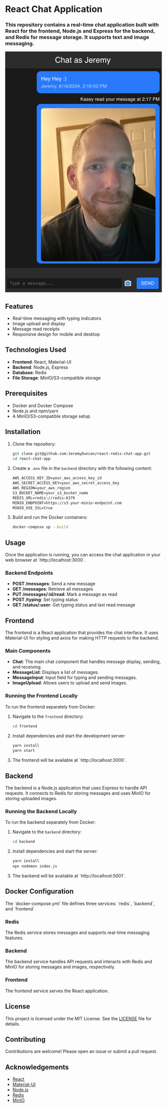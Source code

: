 
# React Chat Application

### This repository contains a real-time chat application built with React for the frontend, Node.js and Express for the backend, and Redis for message storage. It supports text and image messaging.
![App Screenshot](./app_screenshot.png)


## Features

- Real-time messaging with typing indicators
- Image upload and display
- Message read receipts
- Responsive design for mobile and desktop

## Technologies Used

- **Frontend**: React, Material-UI
- **Backend**: Node.js, Express
- **Database**: Redis
- **File Storage**: MinIO/S3-compatible storage

## Prerequisites

- Docker and Docker Compose
- Node.js and npm/yarn
- A MinIO/S3-compatible storage setup

## Installation

1. Clone the repository:
   ```bash
   git clone git@github.com:JeremyDuncan/react-redis-chat-app.git
   cd react-chat-app
   ```

2. Create a `.env` file in the `backend` directory with the following content:
   ```env
   AWS_ACCESS_KEY_ID=your_aws_access_key_id
   AWS_SECRET_ACCESS_KEY=your_aws_secret_access_key
   AWS_REGION=your_aws_region
   S3_BUCKET_NAME=your_s3_bucket_name
   REDIS_URL=redis://redis:6379
   MINIO_ENDPOINT=https://s3.your-minio-endpoint.com
   MINIO_USE_SSL=true
   ```

3. Build and run the Docker containers:
   ```bash
   docker-compose up --build
   ```

## Usage

Once the application is running, you can access the chat application in your web browser at \`http://localhost:3000\`.

### Backend Endpoints

- **POST /messages**: Send a new message
- **GET /messages**: Retrieve all messages
- **PUT /messages/:id/read**: Mark a message as read
- **POST /typing**: Set typing status
- **GET /status/:user**: Get typing status and last read message

## Frontend

The frontend is a React application that provides the chat interface. It uses Material-UI for styling and axios for making HTTP requests to the backend.

### Main Components

- **Chat**: The main chat component that handles message display, sending, and receiving.
- **MessageList**: Displays a list of messages.
- **MessageInput**: Input field for typing and sending messages.
- **ImageUpload**: Allows users to upload and send images.

### Running the Frontend Locally

To run the frontend separately from Docker:

1. Navigate to the `frontend` directory:
   ```bash
   cd frontend
   ```

2. Install dependencies and start the development server:
   ```bash
   yarn install
   yarn start
   ```

3. The frontend will be available at \`http://localhost:3000\`.

## Backend

The backend is a Node.js application that uses Express to handle API requests. It connects to Redis for storing messages and uses MinIO for storing uploaded images.

### Running the Backend Locally

To run the backend separately from Docker:

1. Navigate to the `backend` directory:
   ```bash
   cd backend
   ```

2. Install dependencies and start the server:
   ```bash
   yarn install
   npx nodemon index.js
   ```

3. The backend will be available at \`http://localhost:5001\`.

## Docker Configuration

The \`docker-compose.yml\` file defines three services: \`redis\`, \`backend\`, and \`frontend\`.

### Redis

The Redis service stores messages and supports real-time messaging features.

### Backend

The backend service handles API requests and interacts with Redis and MinIO for storing messages and images, respectively.

### Frontend

The frontend service serves the React application.

## License

This project is licensed under the MIT License. See the [LICENSE](LICENSE) file for details.

## Contributing

Contributions are welcome! Please open an issue or submit a pull request.

## Acknowledgements

- [React](https://reactjs.org/)
- [Material-UI](https://mui.com/)
- [Node.js](https://nodejs.org/)
- [Redis](https://redis.io/)
- [MinIO](https://min.io/)
